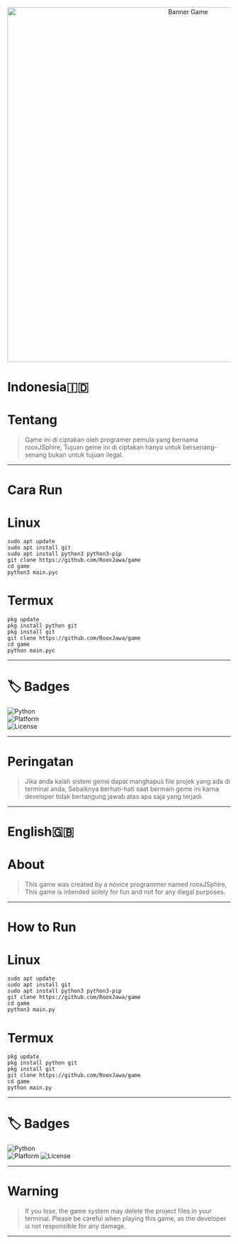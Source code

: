 <p align="center">
  <img src="https://c.top4top.io/p_3535cjcz50.png" alt="Banner Game" width="800"/>
</p>

# Indonesia🇮🇩
# Tentang
 > Game ini di ciptakan oleh programer pemula yang bernama rooxJSphire,
 > Tujuan geme ini di ciptakan hanya untuk bersenang-senang bukan untuk tujuan ilegal.
 
 ---
 
# Cara Run
 # Linux
    sudo apt update
    sudo apt install git
    sudo apt install python3 python3-pip
    git clone https://github.com/RooxJawa/game
    cd game
    python3 main.pyc
 # Termux
    pkg update
    pkg install python git     
    pkg install git
    git clone https://github.com/RooxJawa/game
    cd game
    python main.pyc
    
---
 
# 🏷️ Badges
![Python](https://img.shields.io/badge/Python-3.8%2B-blue?logo=python)  
![Platform](https://img.shields.io/badge/Platform-Linux%20%7C%20Termux%20%7C%20Windows-green)  
![License](https://img.shields.io/badge/License-MIT-yellow)

---

# Peringatan
> Jika anda kalah sistem geme dapat manghapus file projek yang ada di terminal anda,
> Sebaiknya berhati-hati saat bermain geme ini karna developer tidak bertangung jawab atas apa saja yang terjadi.

---
 

# English🇬🇧
# About
> This game was created by a novice programmer named rooxJSphire,
> This game is intended solely for fun and not for any illegal purposes.

---
 
# How to Run
 # Linux
    sudo apt update
    sudo apt install git
    sudo apt install python3 python3-pip
    git clone https://github.com/RooxJawa/game
    cd game
    python3 main.py
 # Termux
    pkg update
    pkg install python git     
    pkg install git
    git clone https://github.com/RooxJawa/game
    cd game
    python main.py
    
---
 
# 🏷️ Badges
![Python](https://img.shields.io/badge/Python-3.8%2B-blue?logo=python)  
![Platform](https://img.shields.io/badge/Platform-Linux%20%7C%20Termux%20%7C%20Windows-green)
![License](https://img.shields.io/badge/License-MIT-yellow)

---

# Warning
> If you lose, the game system may delete the project files in your terminal.
> Please be careful when playing this game, as the developer is not responsible for any damage.

---
 
